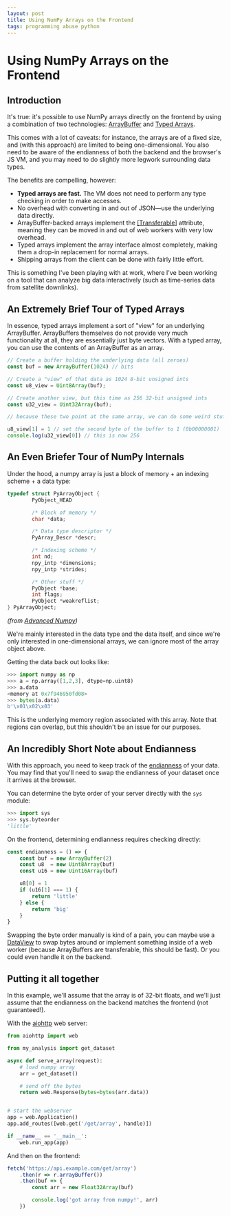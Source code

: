 ```yaml
---
layout: post
title: Using NumPy Arrays on the Frontend
tags: programming abuse python
---
```


# Using NumPy Arrays on the Frontend

## Introduction

It's true: it's possible to use NumPy arrays directly on the frontend by using
a combination of two technologies: [ArrayBuffer](https://developer.mozilla.org/en-US/docs/Web/JavaScript/Reference/Global_Objects/ArrayBuffer)
and [Typed Arrays](https://developer.mozilla.org/en-US/docs/Web/JavaScript/Typed_arrays).

This comes with a lot of caveats: for instance, the arrays are of a fixed size,
and (with this approach) are limited to being one-dimensional. You also need to
be aware of the endianness of both the backend and the browser's JS VM, and you
may need to do slightly more legwork surrounding data types.

The benefits are compelling, however:

  - __Typed arrays are fast.__ The VM does not need to perform any type checking
    in order to make accesses.
  - No overhead with converting in and out of JSON—use the underlying data directly.
  - ArrayBuffer-backed arrays implement the [[Transferable]](https://developer.mozilla.org/en-US/docs/Web/API/Transferable) attribute,
    meaning they can be moved in and out of web workers with very low overhead.
  - Typed arrays implement the array interface almost completely, making them a
    drop-in replacement for normal arrays.
  - Shipping arrays from the client can be done with fairly little effort.

This is something I've been playing with at work, where I've been working on a
tool that can analyze big data interactively (such as time-series data from satellite
downlinks). 

## An Extremely Brief Tour of Typed Arrays

In essence, typed arrays implement a sort of "view" for an underlying ArrayBuffer.
ArrayBuffers themselves do not provide very much functionality at all, they are
essentially just byte vectors. With a typed array, you can use the contents of
an ArrayBuffer as an array.


```javascript
// Create a buffer holding the underlying data (all zeroes)
const buf = new ArrayBuffer(1024) // bits

// Create a "view" of that data as 1024 8-bit unsigned ints
const u8_view = Uint8Array(buf);

// Create another view, but this time as 256 32-bit unsigned ints
const u32_view = Uint32Array(buf);

// because these two point at the same array, we can do some weird stuff

u8_view[1] = 1 // set the second byte of the buffer to 1 (0b00000001)
console.log(u32_view[0]) // this is now 256
```

## An Even Briefer Tour of NumPy Internals

Under the hood, a numpy array is just a block of memory + an indexing scheme + a data type:

```c
typedef struct PyArrayObject {
        PyObject_HEAD

        /* Block of memory */
        char *data;

        /* Data type descriptor */
        PyArray_Descr *descr;

        /* Indexing scheme */
        int nd;
        npy_intp *dimensions;
        npy_intp *strides;

        /* Other stuff */
        PyObject *base;
        int flags;
        PyObject *weakreflist;
} PyArrayObject;
```

*(from [Advanced Numpy](https://scipy-lectures.org/advanced/advanced_numpy/index.html#life-of-ndarray))*

We're mainly interested in the data type and the data itself, and since we're
only interested in one-dimensional arrays, we can ignore most of the array object
above.

Getting the data back out looks like:

```python
>>> import numpy as np
>>> a = np.array([1,2,3], dtype=np.uint8)
>>> a.data
<memory at 0x7f946950fd08>
>>> bytes(a.data)
b'\x01\x02\x03'
```

This is the underlying memory region associated with this array. Note that
regions can overlap, but this shouldn't be an issue for our purposes.

## An Incredibly Short Note about Endianness

With this approach, you need to keep track of the [endianness](https://en.wikipedia.org/wiki/Endianness)
of your data. You may find that you'll need to swap the endianness of your dataset
once it arrives at the browser.

You can determine the byte order of your server directly with the `sys` module:

```python
>>> import sys
>>> sys.byteorder
'little'
```

On the frontend, determining endianness requires checking directly:

```javascript
const endianness = () => {
    const buf = new ArrayBuffer(2)
    const u8  = new Uint8Array(buf) 
    const u16 = new Uint16Array(buf)

    u8[0] = 1
    if (u16[1] === 1) {
        return 'little'
    } else {
        return 'big'
    }
}
```

Swapping the byte order manually is kind of a pain, you can maybe use a [DataView](https://developer.mozilla.org/en-US/docs/Web/JavaScript/Reference/Global_Objects/DataView)
to swap bytes around or implement something inside of a web worker (because
ArrayBuffers are transferable, this should be fast). Or you could even handle
it on the backend.

## Putting it all together

In this example, we'll assume that the array is of 32-bit floats, and we'll just
assume that the endianness on the backend matches the frontend (not guaranteed!).

With the [aiohttp](https://docs.aiohttp.org) web server:

```python
from aiohttp import web

from my_analysis import get_dataset

async def serve_array(request):
    # load numpy array
    arr = get_dataset()

    # send off the bytes
    return web.Response(bytes=bytes(arr.data))


# start the webserver
app = web.Application()
app.add_routes([web.get('/get/array', handle)])

if __name__ == '__main__':
    web.run_app(app)
```

And then on the frontend:

```javascript
fetch('https://api.example.com/get/array')
    .then(r => r.arrayBuffer())
    .then(buf => {
        const arr = new Float32Array(buf)

        console.log('got array from numpy!', arr)
    })
```
